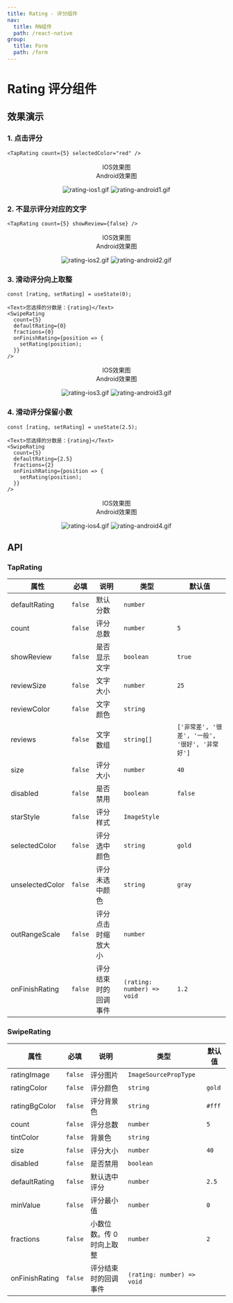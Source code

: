 ```yaml
---
title: Rating - 评分组件
nav:
  title: RN组件
  path: /react-native
group:
  title: Form
  path: /form
---
```


# Rating 评分组件

## 效果演示

### 1. 点击评分

```tsx | pure
<TapRating count={5} selectedColor="red" />
```

<center>
  <div style={{ display: 'flex', width: 750 }}>
    <div style={{ width: 375 }}>IOS效果图</div>
    <div style={{ width: 375 }}>Android效果图</div>
  </div>
</center>
<center>
  <figure>
    <img
      alt="rating-ios1.gif"
      src="https://td-dev-public.oss-cn-hangzhou.aliyuncs.com/maoyes-app/1608031082750770825.gif"
      style={{ width: 375, marginRight: 10, border: "1px solid #ddd" }}
    />
    <img
      alt="rating-android1.gif"
      src="https://td-dev-public.oss-cn-hangzhou.aliyuncs.com/maoyes-app/1608792394836084027.gif"
      style={{ width: 375, border: "1px solid #ddd" }}
    />
  </figure>
</center>

### 2. 不显示评分对应的文字

```tsx | pure
<TapRating count={5} showReview={false} />
```

<center>
  <div style={{ display: 'flex', width: 750 }}>
    <div style={{ width: 375 }}>IOS效果图</div>
    <div style={{ width: 375 }}>Android效果图</div>
  </div>
</center>
<center>
  <figure>
    <img
      alt="rating-ios2.gif"
      src="https://td-dev-public.oss-cn-hangzhou.aliyuncs.com/maoyes-app/1608031167591520069.gif"
      style={{ width: 375, marginRight: 10, border: "1px solid #ddd" }}
    />
    <img
      alt="rating-android2.gif"
      src="https://td-dev-public.oss-cn-hangzhou.aliyuncs.com/maoyes-app/1608792457266070834.gif"
      style={{ width: 375, border: "1px solid #ddd" }}
    />
  </figure>
</center>

### 3. 滑动评分向上取整

```tsx | pure
const [rating, setRating] = useState(0);

<Text>您选择的分数是：{rating}</Text>
<SwipeRating
  count={5}
  defaultRating={0}
  fractions={0}
  onFinishRating={position => {
    setRating(position);
  }}
/>
```

<center>
  <div style={{ display: 'flex', width: 750 }}>
    <div style={{ width: 375 }}>IOS效果图</div>
    <div style={{ width: 375 }}>Android效果图</div>
  </div>
</center>
<center>
  <figure>
    <img
      alt="rating-ios3.gif"
      src="https://td-dev-public.oss-cn-hangzhou.aliyuncs.com/maoyes-app/1608031383343799559.gif"
      style={{ width: 375, marginRight: 10, border: "1px solid #ddd" }}
    />
    <img
      alt="rating-android3.gif"
      src="https://td-dev-public.oss-cn-hangzhou.aliyuncs.com/maoyes-app/1608792471079093963.gif"
      style={{ width: 375, border: "1px solid #ddd" }}
    />
  </figure>
</center>

### 4. 滑动评分保留小数

```tsx | pure
const [rating, setRating] = useState(2.5);

<Text>您选择的分数是：{rating}</Text>
<SwipeRating
  count={5}
  defaultRating={2.5}
  fractions={2}
  onFinishRating={position => {
    setRating(position);
  }}
/>
```

<center>
  <div style={{ display: 'flex', width: 750 }}>
    <div style={{ width: 375 }}>IOS效果图</div>
    <div style={{ width: 375 }}>Android效果图</div>
  </div>
</center>
<center>
  <figure>
    <img
      alt="rating-ios4.gif"
      src="https://td-dev-public.oss-cn-hangzhou.aliyuncs.com/maoyes-app/1608031551235116500.gif"
      style={{ width: 375, marginRight: 10, border: "1px solid #ddd" }}
    />
    <img
      alt="rating-android4.gif"
      src="https://td-dev-public.oss-cn-hangzhou.aliyuncs.com/maoyes-app/1608792476392325861.gif"
      style={{ width: 375, border: "1px solid #ddd" }}
    />
  </figure>
</center>

## API

### TapRating

| 属性 | 必填 | 说明 | 类型 | 默认值 |
| --- | --- | --- | --- | --- |
| defaultRating | `false` | 默认分数 | `number` |  |
| count | `false` | 评分总数 | `number` | `5` |
| showReview | `false` | 是否显示文字 | `boolean` | `true` |
| reviewSize | `false` | 文字大小 | `number` | `25` |
| reviewColor | `false` | 文字颜色 | `string` |  |
| reviews | `false` | 文字数组 | `string[]` | `['非常差', '很差', '一般', '很好', '非常好']` |
| size | `false` | 评分大小 | `number` | `40` |
| disabled | `false` | 是否禁用 | `boolean` | `false` |
| starStyle | `false` | 评分样式 | `ImageStyle` |  |
| selectedColor | `false` | 评分选中颜色 | `string` | `gold` |
| unselectedColor | `false` | 评分未选中颜色 | `string` | `gray` |
| outRangeScale | `false` | 评分点击时缩放大小 | `number` |  |
| onFinishRating | `false` | 评分结束时的回调事件 | `(rating: number) => void` | `1.2` |

### SwipeRating

| 属性           | 必填    | 说明                      | 类型                       | 默认值 |
| -------------- | ------- | ------------------------- | -------------------------- | ------ |
| ratingImage    | `false` | 评分图片                  | `ImageSourcePropType`      |        |
| ratingColor    | `false` | 评分颜色                  | `string`                   | `gold` |
| ratingBgColor  | `false` | 评分背景色                | `string`                   | `#fff` |
| count          | `false` | 评分总数                  | `number`                   | `5`    |
| tintColor      | `false` | 背景色                    | `string`                   |        |
| size           | `false` | 评分大小                  | `number`                   | `40`   |
| disabled       | `false` | 是否禁用                  | `boolean`                  |        |
| defaultRating  | `false` | 默认选中评分              | `number`                   | `2.5`  |
| minValue       | `false` | 评分最小值                | `number`                   | `0`    |
| fractions      | `false` | 小数位数。传 0 时向上取整 | `number`                   | `2`    |
| onFinishRating | `false` | 评分结束时的回调事件      | `(rating: number) => void` |        |
